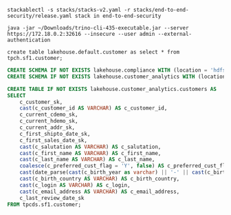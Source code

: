 `stackablectl -s stacks/stacks-v2.yaml -r stacks/end-to-end-security/release.yaml stack in end-to-end-security`

`java -jar ~/Downloads/trino-cli-435-executable.jar --server https://172.18.0.2:32616 --insecure --user admin --external-authentication`

`create table lakehouse.default.customer as select * from tpch.sf1.customer;`

```sql
CREATE SCHEMA IF NOT EXISTS lakehouse.compliance WITH (location = 'hdfs:/lakehouse/compliance/');
CREATE SCHEMA IF NOT EXISTS lakehouse.customer_analytics WITH (location = 'hdfs:/lakehouse/customer-analytics/');

CREATE TABLE IF NOT EXISTS lakehouse.customer_analytics.customers AS
SELECT
	c_customer_sk,
	cast(c_customer_id AS VARCHAR) AS c_customer_id,
	c_current_cdemo_sk,
	c_current_hdemo_sk,
	c_current_addr_sk,
	c_first_shipto_date_sk,
	c_first_sales_date_sk,
    cast(c_salutation AS VARCHAR) AS c_salutation,
    cast(c_first_name AS VARCHAR) AS c_first_name,
    cast(c_last_name AS VARCHAR) AS c_last_name,
	coalesce(c_preferred_cust_flag = 'Y', false) AS c_preferred_cust_flag,
	cast(date_parse(cast(c_birth_year as varchar) || '-' || cast(c_birth_month as varchar) || '-' || cast(c_birth_day as varchar), '%Y-%m-%d') as date) as c_birth_date,
    cast(c_birth_country AS VARCHAR) AS c_birth_country,
    cast(c_login AS VARCHAR) AS c_login,
	cast(c_email_address AS VARCHAR) AS c_email_address,
	c_last_review_date_sk
FROM tpcds.sf1.customer;
```
